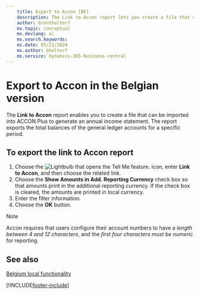 ```yaml
---
    title: Export to Accon [BE]
    description: The Link to Accon report lets you create a file that can be imported into ACCON Plus to generate an annual income statement.
    author: brentholtorf
    ms.topic: conceptual
    ms.devlang: al
    ms.search.keywords:
    ms.date: 05/21/2024
    ms.author: bholtorf
    ms.service: dynamics-365-business-central
---
```


# Export to Accon in the Belgian version

The **Link to Accon** report enables you to create a file that can be imported into ACCON Plus to generate an annual income statement. The report exports the total balances of the general ledger accounts for a specific period.  

## To export the link to Accon report  
1.  Choose the ![Lightbulb that opens the Tell Me feature.](../../media/ui-search/search_small.png "Tell me what you want to do") icon, enter **Link to Accon**, and then choose the related link.  
2.  Choose the **Show Amounts in Add. Reporting Currency** check box so that amounts print in the additional reporting currency. If the check box is cleared, the amounts are printed in local currency.  
3.  Enter the filter information.  
4.  Choose the **OK** button.

> [!NOTE]
> Accon requires that users configure their account numbers to have a *length between 4 and 12 characters*, and the *first four characters must be numeric* for reporting.

## See also  
 [Belgium local functionality](belgium-local-functionality.md)


[!INCLUDE[footer-include](../../includes/footer-banner.md)]
